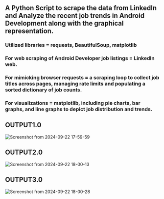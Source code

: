 ## A Python Script to scrape the data from LinkedIn and Analyze the recent job trends in Android Development along with the graphical representation.
### Utilized libraries = requests, BeautifulSoup, matplotlib 
### For web scraping of Android Developer job listings = LinkedIn web. 
### For mimicking browser requests = a scraping loop to collect job titles across pages, managing rate limits and populating a sorted dictionary of job counts.
### For visualizations = matplotlib, including pie charts, bar graphs, and line graphs to depict job distribution and trends.


## OUTPUT1.0
![Screenshot from 2024-09-22 17-59-59](https://github.com/user-attachments/assets/8399c47d-9dd3-47cc-b236-b7d0a2a9f1d2)



## OUTPUT2.0

![Screenshot from 2024-09-22 18-00-13](https://github.com/user-attachments/assets/354eece1-924c-4d84-be8f-8e5bbfe30df4)

## OUTPUT3.0

![Screenshot from 2024-09-22 18-00-28](https://github.com/user-attachments/assets/7524453d-eb09-4e4a-9723-667f63da9891)
